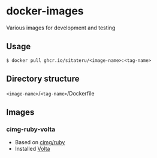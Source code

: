 # docker-images
Various images for development and testing

## Usage
`$ docker pull ghcr.io/sitateru/<image-name>:<tag-name>`

## Directory structure
`<image-name>`/`<tag-name>`/Dockerfile

## Images

### cimg-ruby-volta
- Based on [cimg/ruby](https://hub.docker.com/r/cimg/ruby/)
- Installed [Volta](https://volta.sh/)
